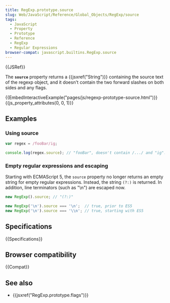 ```yaml
---
title: RegExp.prototype.source
slug: Web/JavaScript/Reference/Global_Objects/RegExp/source
tags:
  - JavaScript
  - Property
  - Prototype
  - Reference
  - RegExp
  - Regular Expressions
browser-compat: javascript.builtins.RegExp.source
---
```

{{JSRef}}

The **`source`** property returns a {{jsxref("String")}} containing the
source text of the regexp object, and it doesn't contain the two forward slashes
on both sides and any flags.

{{EmbedInteractiveExample("pages/js/regexp-prototype-source.html")}}{{js_property_attributes(0, 0, 1)}}

## Examples

### Using source

```js
var regex = /fooBar/ig;

console.log(regex.source); // "fooBar", doesn't contain /.../ and "ig".
```

### Empty regular expressions and escaping

Starting with ECMAScript 5, the `source` property no longer returns an empty
string for empty regular expressions. Instead, the string `(?:)` is returned. In
addition, line terminators (such as "\n") are escaped now.

```js
new RegExp().source; // "(?:)"

new RegExp('\n').source === '\n';  // true, prior to ES5
new RegExp('\n').source === '\\n'; // true, starting with ES5
```

## Specifications

{{Specifications}}

## Browser compatibility

{{Compat}}

## See also

- {{jsxref("RegExp.prototype.flags")}}
